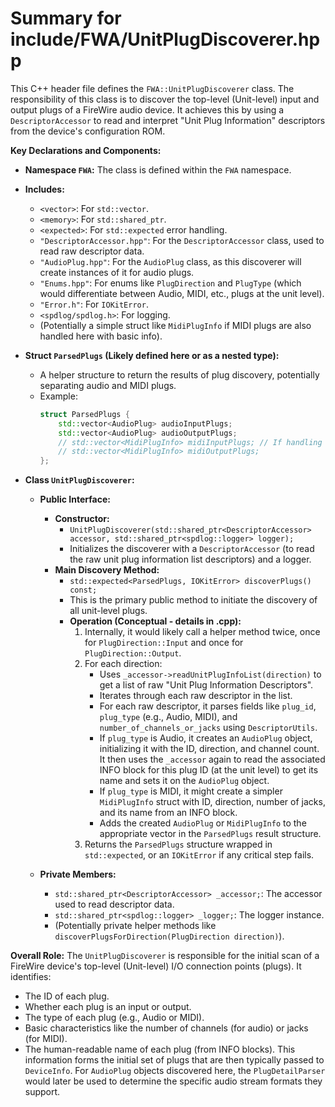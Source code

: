 # Summary for include/FWA/UnitPlugDiscoverer.hpp

This C++ header file defines the `FWA::UnitPlugDiscoverer` class. The responsibility of this class is to discover the top-level (Unit-level) input and output plugs of a FireWire audio device. It achieves this by using a `DescriptorAccessor` to read and interpret "Unit Plug Information" descriptors from the device's configuration ROM.

**Key Declarations and Components:**

-   **Namespace `FWA`:** The class is defined within the `FWA` namespace.

-   **Includes:**
    -   `<vector>`: For `std::vector`.
    -   `<memory>`: For `std::shared_ptr`.
    -   `<expected>`: For `std::expected` error handling.
    -   `"DescriptorAccessor.hpp"`: For the `DescriptorAccessor` class, used to read raw descriptor data.
    -   `"AudioPlug.hpp"`: For the `AudioPlug` class, as this discoverer will create instances of it for audio plugs.
    -   `"Enums.hpp"`: For enums like `PlugDirection` and `PlugType` (which would differentiate between Audio, MIDI, etc., plugs at the unit level).
    -   `"Error.h"`: For `IOKitError`.
    -   `<spdlog/spdlog.h>`: For logging.
    -   (Potentially a simple struct like `MidiPlugInfo` if MIDI plugs are also handled here with basic info).

-   **Struct `ParsedPlugs` (Likely defined here or as a nested type):**
    -   A helper structure to return the results of plug discovery, potentially separating audio and MIDI plugs.
    -   Example:
        ```cpp
        struct ParsedPlugs {
            std::vector<AudioPlug> audioInputPlugs;
            std::vector<AudioPlug> audioOutputPlugs;
            // std::vector<MidiPlugInfo> midiInputPlugs; // If handling basic MIDI plug info
            // std::vector<MidiPlugInfo> midiOutputPlugs;
        };
        ```

-   **Class `UnitPlugDiscoverer`:**
    -   **Public Interface:**
        -   **Constructor:**
            -   `UnitPlugDiscoverer(std::shared_ptr<DescriptorAccessor> accessor, std::shared_ptr<spdlog::logger> logger);`
            -   Initializes the discoverer with a `DescriptorAccessor` (to read the raw unit plug information list descriptors) and a logger.
        -   **Main Discovery Method:**
            -   `std::expected<ParsedPlugs, IOKitError> discoverPlugs() const;`
            -   This is the primary public method to initiate the discovery of all unit-level plugs.
            -   **Operation (Conceptual - details in .cpp):**
                1.  Internally, it would likely call a helper method twice, once for `PlugDirection::Input` and once for `PlugDirection::Output`.
                2.  For each direction:
                    -   Uses `_accessor->readUnitPlugInfoList(direction)` to get a list of raw "Unit Plug Information Descriptors".
                    -   Iterates through each raw descriptor in the list.
                    -   For each raw descriptor, it parses fields like `plug_id`, `plug_type` (e.g., Audio, MIDI), and `number_of_channels_or_jacks` using `DescriptorUtils`.
                    -   If `plug_type` is Audio, it creates an `AudioPlug` object, initializing it with the ID, direction, and channel count. It then uses the `_accessor` again to read the associated INFO block for this plug ID (at the unit level) to get its name and sets it on the `AudioPlug` object.
                    -   If `plug_type` is MIDI, it might create a simpler `MidiPlugInfo` struct with ID, direction, number of jacks, and its name from an INFO block.
                    -   Adds the created `AudioPlug` or `MidiPlugInfo` to the appropriate vector in the `ParsedPlugs` result structure.
                3.  Returns the `ParsedPlugs` structure wrapped in `std::expected`, or an `IOKitError` if any critical step fails.

    -   **Private Members:**
        -   `std::shared_ptr<DescriptorAccessor> _accessor;`: The accessor used to read descriptor data.
        -   `std::shared_ptr<spdlog::logger> _logger;`: The logger instance.
        -   (Potentially private helper methods like `discoverPlugsForDirection(PlugDirection direction)`).

**Overall Role:**
The `UnitPlugDiscoverer` is responsible for the initial scan of a FireWire device's top-level (Unit-level) I/O connection points (plugs). It identifies:
-   The ID of each plug.
-   Whether each plug is an input or output.
-   The type of each plug (e.g., Audio or MIDI).
-   Basic characteristics like the number of channels (for audio) or jacks (for MIDI).
-   The human-readable name of each plug (from INFO blocks).
This information forms the initial set of plugs that are then typically passed to `DeviceInfo`. For `AudioPlug` objects discovered here, the `PlugDetailParser` would later be used to determine the specific audio stream formats they support.
